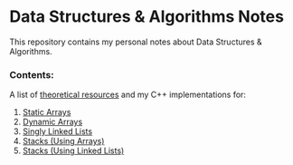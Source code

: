# Data Structures & Algorithms Notes

This repository contains my personal notes about Data Structures & Algorithms.

### Contents:

A list of [theoretical resources](./theory/resources.md) and my C++ implementations for:

1. [Static Arrays](./code/arrays)
2. [Dynamic Arrays](./code/vectors)
3. [Singly Linked Lists](./code/singly-linked-lists)
4. [Stacks (Using Arrays)](./code/stacks-using-arrays)
5. [Stacks (Using Linked Lists)](./code/stacks-using-linked-lists)
